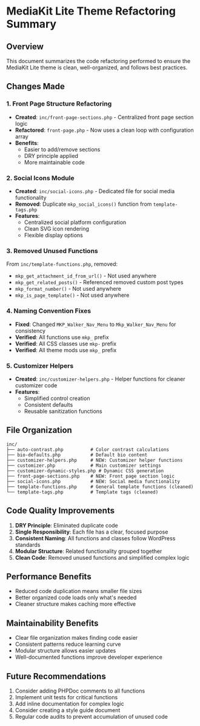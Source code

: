 # MediaKit Lite Theme Refactoring Summary

## Overview
This document summarizes the code refactoring performed to ensure the MediaKit Lite theme is clean, well-organized, and follows best practices.

## Changes Made

### 1. Front Page Structure Refactoring
- **Created**: `inc/front-page-sections.php` - Centralized front page section logic
- **Refactored**: `front-page.php` - Now uses a clean loop with configuration array
- **Benefits**: 
  - Easier to add/remove sections
  - DRY principle applied
  - More maintainable code

### 2. Social Icons Module
- **Created**: `inc/social-icons.php` - Dedicated file for social media functionality
- **Removed**: Duplicate `mkp_social_icons()` function from `template-tags.php`
- **Features**:
  - Centralized social platform configuration
  - Clean SVG icon rendering
  - Flexible display options

### 3. Removed Unused Functions
From `inc/template-functions.php`, removed:
- `mkp_get_attachment_id_from_url()` - Not used anywhere
- `mkp_get_related_posts()` - Referenced removed custom post types
- `mkp_format_number()` - Not used anywhere
- `mkp_is_page_template()` - Not used anywhere

### 4. Naming Convention Fixes
- **Fixed**: Changed `MKP_Walker_Nav_Menu` to `Mkp_Walker_Nav_Menu` for consistency
- **Verified**: All functions use `mkp_` prefix
- **Verified**: All CSS classes use `mkp-` prefix
- **Verified**: All theme mods use `mkp_` prefix

### 5. Customizer Helpers
- **Created**: `inc/customizer-helpers.php` - Helper functions for cleaner customizer code
- **Features**:
  - Simplified control creation
  - Consistent defaults
  - Reusable sanitization functions

## File Organization

```
inc/
├── auto-contrast.php          # Color contrast calculations
├── bio-defaults.php           # Default bio content
├── customizer-helpers.php     # NEW: Customizer helper functions
├── customizer.php             # Main customizer settings
├── customizer-dynamic-styles.php # Dynamic CSS generation
├── front-page-sections.php    # NEW: Front page section logic
├── social-icons.php           # NEW: Social media functionality
├── template-functions.php     # General template functions (cleaned)
└── template-tags.php          # Template tags (cleaned)
```

## Code Quality Improvements

1. **DRY Principle**: Eliminated duplicate code
2. **Single Responsibility**: Each file has a clear, focused purpose
3. **Consistent Naming**: All functions and classes follow WordPress standards
4. **Modular Structure**: Related functionality grouped together
5. **Clean Code**: Removed unused functions and simplified complex logic

## Performance Benefits

- Reduced code duplication means smaller file sizes
- Better organized code loads only what's needed
- Cleaner structure makes caching more effective

## Maintainability Benefits

- Clear file organization makes finding code easier
- Consistent patterns reduce learning curve
- Modular structure allows easier updates
- Well-documented functions improve developer experience

## Future Recommendations

1. Consider adding PHPDoc comments to all functions
2. Implement unit tests for critical functions
3. Add inline documentation for complex logic
4. Consider creating a style guide document
5. Regular code audits to prevent accumulation of unused code